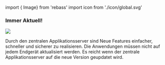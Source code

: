 <!-- @format -->

import { Image} from 'rebass'
import icon from './icon/global.svg'

### Immer Aktuell!

<Image m={[1,5,15,20]} width={150} src={icon} />

Durch den zentralen Applikationsserver sind Neue Features einfacher, schneller und sicherer zu realisieren. Die Anwendungen müssen nicht auf jedem Endgerät aktualisiert werden. Es reicht wenn der zentrale Applikationsserver auf die neue Version geupdatet wird.
